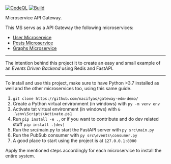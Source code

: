 [![CodeQL](https://github.com/nacifyas/gateway-edm-demo/actions/workflows/codeql-analysis.yml/badge.svg)](https://github.com/nacifyas/gateway-edm-demo/actions/workflows/codeql-analysis.yml)
[![Build](https://github.com/nacifyas/gateway-edm-demo/actions/workflows/flak8-mypy-build.yml/badge.svg)](https://github.com/nacifyas/gateway-edm-demo/actions/workflows/flak8-mypy-build.yml)

Microservice API Gateway.

This MS servs as a API Gateway the following microservices:
- [User Microservice](https://github.com/nacifyas/users-demo)
- [Posts Microservice](https://github.com/nacifyas/posts-demo)
- [Graphs Microservice](https://github.com/nacifyas/followups-ms)

---

The intention behind this project it to create an easy and small example of an *Events Driven Backend* using Redis and FastAPI.

---
To install and use this project, make sure to have Python >3.7 installed as well and the other microservices too, using this same guide.

1. ```git clone https://github.com/nacifyas/gateway-edm-demo/```
2. Create a Python virtual environment (in windows) with ```py -m venv env```
3. Activate tat virtual environment (in windows) with ```& .\env\Scripts\Activate.ps1```
4. Run ```pip install -e .```, or if you want to contribute and do dev related stuff ```pip install .[dev]```
5. Run the src/main.py to start the FastAPI server with ```py src\main.py```
6. Run the PubSub consumer with ```py src\events\consumer.py```
7. A good place to start using the project is at ```127.0.0.1:8000```

Apply the mentioned steps accordingly for each microservice to install the entire system.
